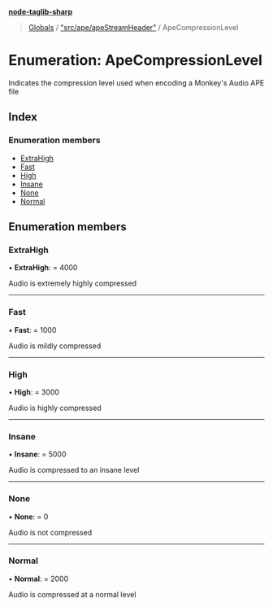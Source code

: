 **[node-taglib-sharp](../README.md)**

> [Globals](../globals.md) / ["src/ape/apeStreamHeader"](../modules/_src_ape_apestreamheader_.md) / ApeCompressionLevel

# Enumeration: ApeCompressionLevel

Indicates the compression level used when encoding a Monkey's Audio APE file

## Index

### Enumeration members

* [ExtraHigh](_src_ape_apestreamheader_.apecompressionlevel.md#extrahigh)
* [Fast](_src_ape_apestreamheader_.apecompressionlevel.md#fast)
* [High](_src_ape_apestreamheader_.apecompressionlevel.md#high)
* [Insane](_src_ape_apestreamheader_.apecompressionlevel.md#insane)
* [None](_src_ape_apestreamheader_.apecompressionlevel.md#none)
* [Normal](_src_ape_apestreamheader_.apecompressionlevel.md#normal)

## Enumeration members

### ExtraHigh

•  **ExtraHigh**:  = 4000

Audio is extremely highly compressed

___

### Fast

•  **Fast**:  = 1000

Audio is mildly compressed

___

### High

•  **High**:  = 3000

Audio is highly compressed

___

### Insane

•  **Insane**:  = 5000

Audio is compressed to an insane level

___

### None

•  **None**:  = 0

Audio is not compressed

___

### Normal

•  **Normal**:  = 2000

Audio is compressed at a normal level
